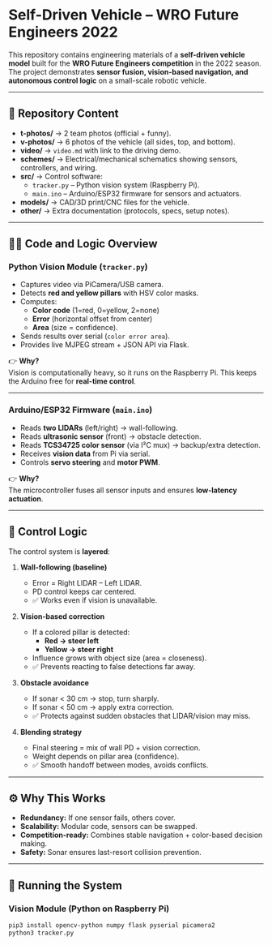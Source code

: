 # Self-Driven Vehicle – WRO Future Engineers 2022

This repository contains engineering materials of a **self-driven vehicle model** built for the **WRO Future Engineers competition** in the 2022 season.  
The project demonstrates **sensor fusion, vision-based navigation, and autonomous control logic** on a small-scale robotic vehicle.  

---

## 📂 Repository Content

- **t-photos/** → 2 team photos (official + funny).  
- **v-photos/** → 6 photos of the vehicle (all sides, top, and bottom).  
- **video/** → `video.md` with link to the driving demo.  
- **schemes/** → Electrical/mechanical schematics showing sensors, controllers, and wiring.  
- **src/** → Control software:  
  - `tracker.py` – Python vision system (Raspberry Pi).  
  - `main.ino` – Arduino/ESP32 firmware for sensors and actuators.  
- **models/** → CAD/3D print/CNC files for the vehicle.  
- **other/** → Extra documentation (protocols, specs, setup notes).  

---

## 🧑‍💻 Code and Logic Overview

### **Python Vision Module (`tracker.py`)**
- Captures video via PiCamera/USB camera.  
- Detects **red and yellow pillars** with HSV color masks.  
- Computes:
  - **Color code** (1=red, 0=yellow, 2=none)  
  - **Error** (horizontal offset from center)  
  - **Area** (size = confidence).  
- Sends results over serial (`color error area`).  
- Provides live MJPEG stream + JSON API via Flask.  

👉 **Why?**  
Vision is computationally heavy, so it runs on the Raspberry Pi. This keeps the Arduino free for **real-time control**.

---

### **Arduino/ESP32 Firmware (`main.ino`)**
- Reads **two LIDARs** (left/right) → wall-following.  
- Reads **ultrasonic sensor** (front) → obstacle detection.  
- Reads **TCS34725 color sensor** (via I²C mux) → backup/extra detection.  
- Receives **vision data** from Pi via serial.  
- Controls **servo steering** and **motor PWM**.  

👉 **Why?**  
The microcontroller fuses all sensor inputs and ensures **low-latency actuation**.

---

## 🔑 Control Logic

The control system is **layered**:

1. **Wall-following (baseline)**  
   - Error = Right LIDAR – Left LIDAR.  
   - PD control keeps car centered.  
   - ✅ Works even if vision is unavailable.  

2. **Vision-based correction**  
   - If a colored pillar is detected:  
     - **Red → steer left**  
     - **Yellow → steer right**  
   - Influence grows with object size (area = closeness).  
   - ✅ Prevents reacting to false detections far away.  

3. **Obstacle avoidance**  
   - If sonar < 30 cm → stop, turn sharply.  
   - If sonar < 50 cm → apply extra correction.  
   - ✅ Protects against sudden obstacles that LIDAR/vision may miss.  

4. **Blending strategy**  
   - Final steering = mix of wall PD + vision correction.  
   - Weight depends on pillar area (confidence).  
   - ✅ Smooth handoff between modes, avoids conflicts.  

---

## ⚙️ Why This Works

- **Redundancy:** If one sensor fails, others cover.  
- **Scalability:** Modular code, sensors can be swapped.  
- **Competition-ready:** Combines stable navigation + color-based decision making.  
- **Safety:** Sonar ensures last-resort collision prevention.  

---

## 🚀 Running the System

### Vision Module (Python on Raspberry Pi)
```bash
pip3 install opencv-python numpy flask pyserial picamera2
python3 tracker.py
